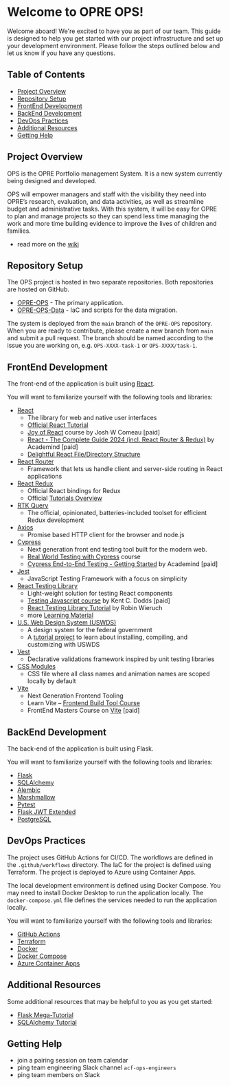# Welcome to OPRE OPS!

Welcome aboard! We're excited to have you as part of our team. This guide is designed to help you get started with our project infrastructure and set up your development environment. Please follow the steps outlined below and let us know if you have any questions.

## Table of Contents

- [Project Overview](#project-overview)
- [Repository Setup](#repository-setup)
- [FrontEnd Development](#frontend-development)
- [BackEnd Development](#backend-development)
- [DevOps Practices](#devops-practices)
- [Additional Resources](#additional-resources)
- [Getting Help](#getting-help)

## Project Overview

OPS is the OPRE Portfolio management System. It is a new system currently being designed and developed.

OPS will empower managers and staff with the visibility they need into OPRE’s research, evaluation, and data activities, as well as streamline budget and administrative tasks. With this system, it will be easy for OPRE to plan and manage projects so they can spend less time managing the work and more time building evidence to improve the lives of children and families.

- read more on the [wiki](https://github.com/HHS/OPRE-OPS/wiki/01-Background-and-introduction)

## Repository Setup

The OPS project is hosted in two separate repositories.  Both repositories are hosted on GitHub.

- [OPRE-OPS](https://github.com/HHS/OPRE-OPS) - The primary application.
- [OPRE-OPS-Data](https://github.com/HHS/OPRE-OPS-Data) - IaC and scripts for the data migration.

The system is deployed from the `main` branch of the `OPRE-OPS` repository.
When you are ready to contribute, please create a new branch from `main` and submit a pull request.
The branch should be named according to the issue you are working on, e.g. `OPS-XXXX-task-1` or `OPS-XXXX/task-1`.

## FrontEnd Development

The front-end of the application is built using [React](https://react.dev/).

You will want to familiarize yourself with the following tools and libraries:
- [React](https://react.dev/)
  - The library for web and native user interfaces
  - [Official React Tutorial](https://react.dev/learn)
  - [Joy of React](https://www.joyofreact.com) course by Josh W Comeau [paid]
  - [React - The Complete Guide 2024 (incl. React Router & Redux)](https://www.udemy.com/course/react-the-complete-guide-incl-redux/) by Academind [paid]
  - [Delightful React File/Directory Structure](https://www.joshwcomeau.com/react/file-structure/)
- [React Router](https://reactrouter.com/)
  -  Framework that lets us handle client and server-side routing in React applications
- [React Redux](https://react-redux.js.org/)
  - Official React bindings for Redux
  - Official [Tutorials Overview](https://redux-toolkit.js.org/tutorials/overview) 
- [RTK Query](https://redux-toolkit.js.org/rtk-query/overview)
  - The official, opinionated, batteries-included toolset for efficient Redux development
- [Axios](https://axios-http.com/)
  - Promise based HTTP client for the browser and node.js
- [Cypress](https://docs.cypress.io/guides/overview/why-cypress)
  - Next generation front end testing tool built for the modern web.
  - [Real World Testing with Cypress](https://learn.cypress.io) course
  - [Cypress End-to-End Testing - Getting Started](https://www.udemy.com/course/cypress-end-to-end-testing-getting-started/) by Academind [paid]
- [Jest](https://jestjs.io/)
  - JavaScript Testing Framework with a focus on simplicity
- [React Testing Library](https://testing-library.com/docs/react-testing-library/intro/)
  - Light-weight solution for testing React components
  - [Testing Javascript course](https://www.testingjavascript.com) by Kent C. Dodds [paid]
  - [React Testing Library Tutorial](https://www.robinwieruch.de/react-testing-library/) by Robin Wieruch
  - more [Learning Material](https://testing-library.com/docs/learning/)
- [U.S. Web Design System (USWDS)](https://designsystem.digital.gov/)
  - A design system for the federal government
  - A [tutorial project](https://github.com/uswds/uswds-tutorial) to learn about installing, compiling, and customizing with USWDS
- [Vest](https://vestjs.dev) 
  - Declarative validations framework inspired by unit testing libraries
- [CSS Modules](https://github.com/css-modules/css-modules)
  - CSS file where all class names and animation names are scoped locally by default
- [Vite](https://vitejs.dev)
  - Next Generation Frontend Tooling
  - Learn Vite – [Frontend Build Tool Course](https://youtube.com/watch?v=VAeRhmpcWEQ)
  - FrontEnd Masters Course on [Vite](https://frontendmasters.com/courses/vite/) [paid]


## BackEnd Development

The back-end of the application is built using Flask.

You will want to familiarize yourself with the following tools and libraries:
- [Flask](https://flask.palletsprojects.com/en/2.0.x/)
- [SQLAlchemy](https://www.sqlalchemy.org/)
- [Alembic](https://alembic.sqlalchemy.org/en/latest/)
- [Marshmallow](https://marshmallow.readthedocs.io/en/stable/)
- [Pytest](https://docs.pytest.org/en/6.2.x/)
- [Flask JWT Extended](https://flask-jwt-extended.readthedocs.io/en/stable/)
- [PostgreSQL](https://www.postgresql.org/)

## DevOps Practices

The project uses GitHub Actions for CI/CD.  The workflows are defined in the `.github/workflows` directory.
The IaC for the project is defined using Terraform.
The project is deployed to Azure using Container Apps.

The local development environment is defined using Docker Compose.
You may need to install Docker Desktop to run the application locally.
The `docker-compose.yml` file defines the services needed to run the application locally.

You will want to familiarize yourself with the following tools and libraries:
- [GitHub Actions](https://docs.github.com/en/actions)
- [Terraform](https://www.terraform.io/)
- [Docker](https://www.docker.com/)
- [Docker Compose](https://docs.docker.com/compose/)
- [Azure Container Apps](https://learn.microsoft.com/en-us/azure/container-apps/)

## Additional Resources

Some additional resources that may be helpful to you as you get started:
- [Flask Mega-Tutorial](https://blog.miguelgrinberg.com/post/the-flask-mega-tutorial-part-i-hello-world)
- [SQLAlchemy Tutorial](https://docs.sqlalchemy.org/en/20/tutorial/index.html)

## Getting Help
- join a pairing session on team calendar
- ping team engineering Slack channel `acf-ops-engineers`
- ping team members on Slack

